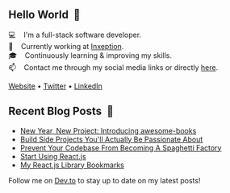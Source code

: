 ## Hello World &nbsp;:wave:

:computer: &nbsp;&nbsp; I'm a full-stack software developer.<br/>
:briefcase: &nbsp;&nbsp; Currently working at [Inxeption](https://www.inxeption.com/).<br/>
:mortar_board: &nbsp;&nbsp; Continuously learning & improving my skills.<br/>
:mailbox: &nbsp;&nbsp; Contact me through my social media links or directly [here](https://michaelgee.com/contact).<br/>

[Website](https://michaelgee.com) • [Twitter](https://twitter.com/michaelgee7) • [LinkedIn](https://www.linkedin.com/in/michael-gee)

## Recent Blog Posts &nbsp;:closed_book:

<!-- BLOG-POST-LIST:START -->
- [New Year, New Project: Introducing awesome-books](https://dev.to/michaelgee/new-year-new-project-introducing-awesome-books-55kk)
- [Build Side Projects You'll Actually Be Passionate About](https://dev.to/michaelgee/build-side-projects-you-ll-actually-be-passionate-about-164b)
- [Prevent Your Codebase From Becoming A Spaghetti Factory](https://dev.to/michaelgee/prevent-your-codebase-from-becoming-a-spaghetti-factory-3cfn)
- [Start Using React.js](https://dev.to/michaelgee/start-using-react-js-cnn)
- [My React.js Library Bookmarks](https://dev.to/michaelgee/my-react-js-library-bookmarks-o6e)
<!-- BLOG-POST-LIST:END -->

Follow me on [Dev.to](https://dev.to/michaelgee) to stay up to date on my latest posts!
